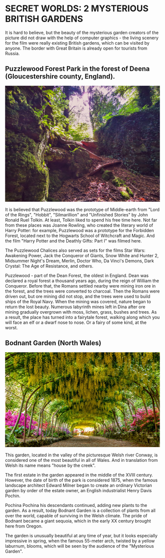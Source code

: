 # SECRET WORLDS: 2 MYSTERIOUS BRITISH GARDENS

It is hard to believe, but the beauty of the mysterious garden creators of the picture did not draw with the help of computer graphics - the living scenery for the film were really existing British gardens, which can be visited by anyone. The border with Great Britain is already open for tourists from Russia. 

## Puzzlewood Forest Park in the forest of Deena (Gloucestershire county, England).

![Branching](garden1.jpg)

It is believed that Puzzlewood was the prototype of Middle-earth from "Lord of the Rings", "Hobbit", "Silmarillion" and "Unfinished Stories" by John Ronald Ruel Tolkin. At least, Tolkin liked to spend his free time here. Not far from these places was Joanne Rowling, who created the literary world of Harry Potter: for example, Puzzlewood was a prototype for the Forbidden Forest, located next to the Hogwarts School of Witchcraft and Magic. And the film "Harry Potter and the Deathly Gifts: Part I" was filmed here.

The Puzzlewood Chalices also served as sets for the films Star Wars: Awakening Power, Jack the Conqueror of Giants, Snow White and Hunter 2, Midsummer Night's Dream, Merlin, Doctor Who, Da Vinci's Demons, Dark Crystal: The Age of Resistance, and others.

Puzzlewood - part of the Dean Forest, the oldest in England. Dean was declared a royal forest a thousand years ago, during the reign of William the Conqueror. Before that, the Romans settled nearby were mining iron ore in the forest, and the trees were converted to charcoal. Then the Romans were driven out, but ore mining did not stop, and the trees were used to build ships of the Royal Navy. When the mining was covered, nature began to return the lost beauty. Numerous labyrinth mines left in Dina after ore mining gradually overgrown with moss, lichen, grass, bushes and trees. As a result, the place has turned into a fairytale forest, walking along which you will face an elf or a dwarf nose to nose. Or a fairy of some kind, at the worst.

## Bodnant Garden (North Wales)
![Branching](garden2.jpg)

This garden, located in the valley of the picturesque Welsh river Conway, is considered one of the most beautiful in all of Wales. And in translation from Welsh its name means "house by the creek".

The first estate in the garden appeared in the middle of the XVIII century. However, the date of birth of the park is considered 1875, when the famous landscape architect Edward Milner began to create an ordinary Victorian garden by order of the estate owner, an English industrialist Henry Davis Pochin.

Pochina Pochina his descendants continued, adding new plants to the garden. As a result, today Bodnant Garden is a collection of plants from all over the world, capable of surviving in the Welsh climate. The pride of Bodnant became a giant sequoia, which in the early XX century brought here from Oregon.

The garden is unusually beautiful at any time of year, but it looks especially impressive in spring, when the famous 55-meter arch, twisted by a yellow laburnum, blooms, which will be seen by the audience of the "Mysterious Garden".
